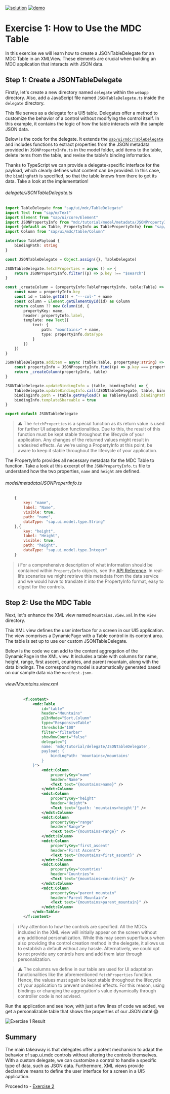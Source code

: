 [![solution](https://flat.badgen.net/badge/solution/available/green?icon=github)](webapp)
[![demo](https://flat.badgen.net/badge/demo/deployed/blue?icon=github)](https://sap-samples.github.io/ui5-mdc-json-tutorial/ex1/dist)
# Exercise 1: How to Use the MDC Table
In this exercise we will learn how to create a JSONTableDelegate for an MDC Table in an XMLView. These elements are crucial when building an MDC application that interacts with JSON data.

## Step 1: Create a JSONTableDelegate

Firstly, let's create a new directory named `delegate` within the `webapp` directory. Also, add a JavaScript file named `JSONTableDelegate.ts` inside the `delegate` directory.

This file serves as a delegate for a UI5 table. Delegates offer a method to customize the behavior of a control without modifying the control itself. In this example, it contains the logic of how the table interacts with the sample JSON data.

Below is the code for the delegate. It extends the [`sap/ui/mdc/TableDelegate`](https://sdk.openui5.org/api/module:sap/ui/mdc/TableDelegate) and includes functions to extract properties from the JSON metadata provided in `JSONPropertyInfo.ts` in the model folder, add items to the table, delete items from the table, and revise the table's binding information.

Thanks to TypeScript we can provide a delegate-specific interface for the payload, which clearly defines what content can be provided. In this case, the `bindingPath` is specified, so that the table knows from there to get its data. Take a look at the implementation!
###### delegate/JSONTableDelegate.ts
```typescript
import TableDelegate from "sap/ui/mdc/TableDelegate"
import Text from "sap/m/Text"
import Element from "sap/ui/core/Element"
import JSONPropertyInfo from "mdc/tutorial/model/metadata/JSONPropertyInfo"
import {default as Table, PropertyInfo as TablePropertyInfo} from "sap/ui/mdc/Table"
import Column from "sap/ui/mdc/table/Column"

interface TablePayload {
	bindingPath: string
}

const JSONTableDelegate = Object.assign({}, TableDelegate)

JSONTableDelegate.fetchProperties = async () => {
	return JSONPropertyInfo.filter((p) => p.key !== "$search")
}

const _createColumn = (propertyInfo:TablePropertyInfo, table:Table) => {
	const name = propertyInfo.key
	const id = table.getId() + "---col-" + name
	const column = Element.getElementById(id) as Column
	return column ?? new Column(id, {
		propertyKey: name,
		header: propertyInfo.label,
		template: new Text({
			text: {
				path: "mountains>" + name,
				type: propertyInfo.dataType
			}
		})
	})
}

JSONTableDelegate.addItem = async (table:Table, propertyKey:string) => {
	const propertyInfo = JSONPropertyInfo.find((p) => p.key === propertyKey)
	return _createColumn(propertyInfo, table)
}

JSONTableDelegate.updateBindingInfo = (table, bindingInfo) => {
	TableDelegate.updateBindingInfo.call(JSONTableDelegate, table, bindingInfo)
	bindingInfo.path = (table.getPayload() as TablePayload).bindingPath
	bindingInfo.templateShareable = true
}

export default JSONTableDelegate
```

>⚠️ The `fetchProperties` is a special function as its return value is used for further UI adaptation functionalities. Due to this, the result of this function must be kept stable throughout the lifecycle of your application. Any changes of the returned values might result in undesired effects. As we're using a PropertyInfo at this point, be aware to keep it stable throughout the lifecycle of your application.

The PropertyInfo provides all necessary metadata for the MDC Table to function. Take a look at this excerpt of the `JSONPropertyInfo.ts` file to understand how the two properties, `name` and `height` are defined.
###### model/metadata/JSONPropertInfo.ts
```js
	{
		key: "name",
		label: "Name",
		visible: true,
		path: "name",
		dataType: "sap.ui.model.type.String"
	},{
		key: "height",
		label: "Height",
		visible: true,
		path: "height",
		dataType: "sap.ui.model.type.Integer"
	}
```
>ℹ️ For a comprehensive description of what information should be contained within `PropertyInfo` objects, see the [API Reference](https://sdk.openui5.org/api/sap.ui.mdc.table.PropertyInfo). In real-life scenarios we might retrieve this metadata from the data service and we would have to translate it into the PropertyInfo format, easy to digest for the controls.
## Step 2: Use the MDC Table

Next, let's enhance the XML view named `Mountains.view.xml` in the `view` directory.

This XML view defines the user interface for a screen in our UI5 application. The view comprises a DynamicPage with a Table control in its content area. The table is set up to use our custom JSONTableDelegate.

Below is the code we can add to the content aggregation of the DynamicPage in the XML view. It includes a table with columns for name, height, range, first ascent, countries, and parent mountain, along with the data bindings. The corresponding model is automatically generated based on our sample data via the `manifest.json`.
###### view/Mountains.view.xml
```xml
		<f:content>
			<mdc:Table
				id="table"
				header="Mountains"
				p13nMode="Sort,Column"
				type="ResponsiveTable"
				threshold="100"
				filter="filterbar"
				showRowCount="false"
				delegate="{
				name: 'mdc/tutorial/delegate/JSONTableDelegate',
				payload: {
					bindingPath: 'mountains>/mountains'
				}
			}">
				<mdct:Column
					propertyKey="name"
					header="Name">
					<Text text="{mountains>name}" />
				</mdct:Column>
				<mdct:Column
					propertyKey="height"
					header="Height">
					<Text text="{path: 'mountains>height'}" />
				</mdct:Column>
				<mdct:Column
					propertyKey="range"
					header="Range">
					<Text text="{mountains>range}" />
				</mdct:Column>
				<mdct:Column
					propertyKey="first_ascent"
					header="First Ascent">
					<Text text="{mountains>first_ascent}" />
				</mdct:Column>
				<mdct:Column
					propertyKey="countries"
					header="Countries">
					<Text text="{mountains>countries}" />
				</mdct:Column>
				<mdct:Column
					propertyKey="parent_mountain"
					header="Parent Mountain">
					<Text text="{mountains>parent_mountain}" />
				</mdct:Column>
			</mdc:Table>
		</f:content>
```
> ℹ️ Pay attention to how the controls are specified. All the MDCs included in the XML view will initially appear on the screen without any additional personalization. While this may seem superfluous when also providing the control creation method in the delegate, it allows us to establish a default without any hassle. Alternatively, we could opt to not provide any controls here and add them later through personalization.

>⚠️ The columns we define in our table are used for UI adaptation functionalities like the aforementioned `fetchProperties` function. Hence, the values must again be kept stable throughout the lifecycle of your application to prevent undesired effects. For this reason, using bindings or changing the aggregation's value dynamically through controller code is not advised.

Run the application and see how, with just a few lines of code we added, we get a personalizable table that shows the properties of our JSON data! 😱

![Exercise 1 Result](ex1.png)
## Summary

The main takeaway is that delegates offer a potent mechanism to adapt the behavior of sap.ui.mdc controls without altering the controls themselves. With a custom delegate, we can customize a control to handle a specific type of data, such as JSON data. Furthermore, XML views provide declarative means to define the user interface for a screen in a UI5 application.

Proceed to - [Exercise 2](../ex2/readme.md)